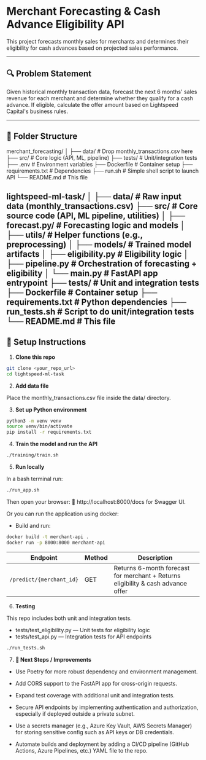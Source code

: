 # Merchant Forecasting & Cash Advance Eligibility API

This project forecasts monthly sales for merchants and determines their eligibility for cash advances based on projected sales performance.

---

## 🔍 Problem Statement

Given historical monthly transaction data, forecast the next 6 months' sales revenue for each merchant and determine whether they qualify for a cash advance. If eligible, calculate the offer amount based on Lightspeed Capital's business rules.

---

## 📁 Folder Structure

merchant_forecasting/
│
├── data/ # Drop monthly_transactions.csv here
├── src/ # Core logic (API, ML, pipeline)
├── tests/ # Unit/integration tests
├── .env # Environment variables
├── Dockerfile # Container setup
├── requirements.txt # Dependencies
├── run.sh # Simple shell script to launch API
└── README.md # This file

lightspeed-ml-task/
│
├── data/ # Raw input data (monthly_transactions.csv)
├── src/ # Core source code (API, ML pipeline, utilities)
│ ├── forecast.py/ # Forecasting logic and models
│ ├── utils/ # Helper functions (e.g., preprocessing)
│ ├── models/ # Trained model artifacts
│ ├── eligibility.py # Eligibility logic
│ ├── pipeline.py # Orchestration of forecasting + eligibility
│ └── main.py # FastAPI app entrypoint
├── tests/ # Unit and integration tests
├── Dockerfile # Container setup
├── requirements.txt # Python dependencies
├── run_tests.sh # Script to do unit/integration tests
└── README.md # This file
---

## 🧪 Setup Instructions

1. **Clone this repo**

```bash
git clone <your_repo_url>
cd lightspeed-ml-task
```

2. **Add data file**

Place the monthly_transactions.csv file inside the data/ directory.


3. **Set up Python environment**

```bash
python3 -m venv venv
source venv/bin/activate
pip install -r requirements.txt
```

4. **Train the model and run the API**

```bash
./training/train.sh
```

5. **Run locally**

In a bash terminal run: 
```bash
./run_app.sh
```
Then open your browser:
📍 http://localhost:8000/docs for Swagger UI.


Or you can run the application using docker:
- Build and run:

```bash
docker build -t merchant-api .
docker run -p 8000:8000 merchant-api
```


| Endpoint         | Method | Description                              |
| ---------------- | ------ | ---------------------------------------- |
| `/predict/{merchant_id}` | GET    | Returns 6-month forecast for merchant + Returns eligibility & cash advance offer


6. **Testing**

This repo includes both unit and integration tests.

- tests/test_eligibility.py — Unit tests for eligibility logic
- tests/test_api.py — Integration tests for API endpoints

```bash
./run_tests.sh
```

7. **🚀 Next Steps / Improvements**
- Use Poetry for more robust dependency and environment management.

- Add CORS support to the FastAPI app for cross-origin requests.

- Expand test coverage with additional unit and integration tests.

- Secure API endpoints by implementing authentication and authorization, especially if deployed outside a private subnet.

- Use a secrets manager (e.g., Azure Key Vault, AWS Secrets Manager) for storing sensitive config such as API keys or DB credentials.

- Automate builds and deployment by adding a CI/CD pipeline (GitHub Actions, Azure Pipelines, etc.) YAML file to the repo.

